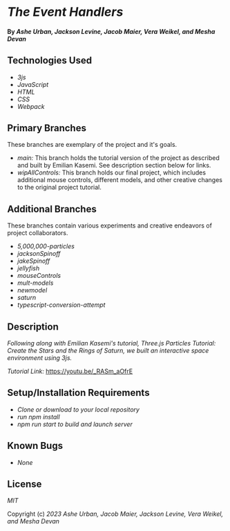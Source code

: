 # _The Event Handlers_

#### By _Ashe Urban, Jackson Levine, Jacob Maier, Vera Weikel, and Mesha Devan_

#### 

## Technologies Used

- _3js_
- _JavaScript_
- _HTML_
- _CSS_
- _Webpack_

## Primary Branches 
These branches are exemplary of the project and it's goals.

- _main:_ This branch holds the tutorial version of the project as described and built by Emilian Kasemi. See description section below for links.
- _wipAllControls:_ This branch holds our final project, which includes additional mouse controls, different models, and other creative changes to the original project tutorial. 

## Additional Branches 
These branches contain various experiments and creative endeavors of project collaborators.

- _5,000,000-particles_
- _jacksonSpinoff_
- _jakeSpinoff_
- _jellyfish_
- _mouseControls_
- _mult-models_
- _newmodel_
- _saturn_
- _typescript-conversion-attempt_


## Description

_Following along with Emilian Kasemi's tutorial, Three.js Particles Tutorial: Create the Stars and the Rings of Saturn, we built an interactive space environment using 3js._

_Tutorial Link:_ https://youtu.be/_RASm_aOfrE

## Setup/Installation Requirements

- _Clone or download to your local repository_
- _run npm install_
- _npm run start to build and launch server_

## Known Bugs

- _None_

## License

_MIT_

Copyright (c) _2023_ _Ashe Urban, Jacob Maier, Jackson Levine, Vera Weikel, and Mesha Devan_
